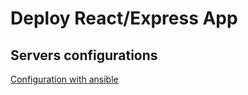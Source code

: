 # Deploy React/Express App

## Servers configurations

[Configuration with ansible](https://github.com/DidelotK/react-express-devops/blob/ansible/docs/ansible.md)
